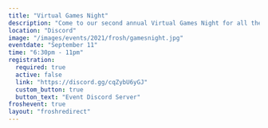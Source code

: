 ```yaml
---
title: "Virtual Games Night"
description: "Come to our second annual Virtual Games Night for all the gamers out there! Join using the discord link and play any game you want! Take this opportunity to meet new people and other gamers like you"
location: "Discord"
image: "/images/events/2021/frosh/gamesnight.jpg"
eventdate: "September 11"
time: "6:30pm - 11pm"
registration:
  required: true
  active: false
  link: "https://discord.gg/cqZybU6yGJ"
  custom_button: true
  button_text: "Event Discord Server"
froshevent: true
layout: "froshredirect"
---
```



